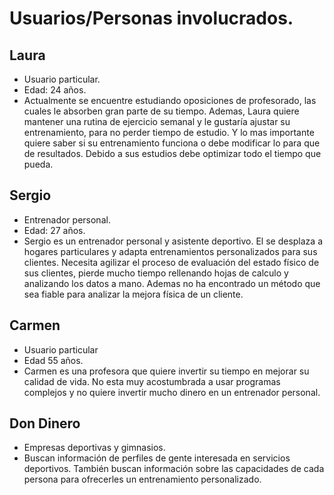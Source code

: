# Usuarios/Personas involucrados.

## Laura

- Usuario particular.
- Edad: 24 años.
- Actualmente se encuentre estudiando oposiciones de profesorado, las cuales le absorben gran parte de su tiempo. Ademas, Laura quiere mantener una rutina de ejercicio semanal y le gustaría ajustar su entrenamiento, para no perder tiempo de estudio. Y lo mas importante quiere saber si su entrenamiento funciona o debe modificar lo para que de resultados. Debido a sus estudios debe optimizar todo el tiempo que pueda.

## Sergio

- Entrenador personal.
- Edad: 27 años.
- Sergio es un entrenador personal y asistente deportivo. El se desplaza a hogares particulares y adapta entrenamientos personalizados para sus clientes. Necesita agilizar el proceso de evaluación del estado físico de sus clientes, pierde mucho tiempo rellenando hojas de calculo y analizando los datos a mano.
Ademas no ha encontrado un método que sea fiable para analizar la mejora física de un cliente.

## Carmen

- Usuario particular
- Edad 55 años.
- Carmen es una profesora que quiere invertir su tiempo en mejorar su calidad de vida. No esta muy acostumbrada a usar programas complejos y no quiere invertir mucho dinero en un entrenador personal.

## Don Dinero

- Empresas deportivas y gimnasios.
- Buscan información de perfiles de gente interesada en servicios deportivos. También buscan información sobre las capacidades de cada persona para ofrecerles un entrenamiento personalizado.
